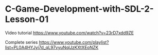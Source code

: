 # C-Game-Development-with-SDL-2-Lesson-01


Video tutorial https://www.youtube.com/watch?v=23rD7xdd9ZE

Complete series https://www.youtube.com/playlist?list=PL0A4HYJyi7d_qL97vyuNqlJzKXtXEoNZK
